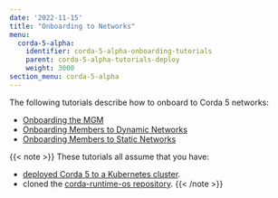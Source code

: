 ```yaml
---
date: '2022-11-15'
title: "Onboarding to Networks"
menu:
  corda-5-alpha:
    identifier: corda-5-alpha-onboarding-tutorials
    parent: corda-5-alpha-tutorials-deploy
    weight: 3000
section_menu: corda-5-alpha
---
```

The following tutorials describe how to onboard to Corda 5 networks:
* [Onboarding the MGM](mgm-onboarding.html)
* [Onboarding Members to Dynamic Networks](dynamic-onboarding.html)
* [Onboarding Members to Static Networks](static-onboarding.html)

{{< note >}}
These tutorials all assume that you have:
* [deployed Corda 5 to a Kubernetes cluster](../deploy-corda-cluster.html).
* cloned the [corda-runtime-os repository](https://github.com/corda/corda-runtime-os).
{{< /note >}}
